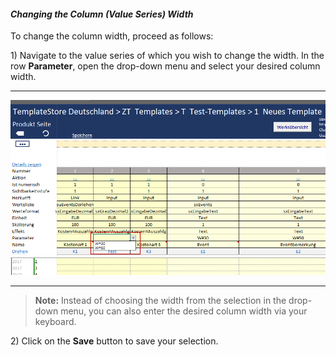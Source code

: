#### _Changing the Column \(Value Series\) Width_

To change the column width, proceed as follows:

1\) Navigate to the value series of which you wish to change the width. In the row **Parameter**, open the drop-down menu and select your desired column width.

---

![](/assets/t41.png)

---

> **Note:** Instead of choosing the width from the selection in the drop-down menu, you can also enter the desired column width via your keyboard.

2\) Click on the **Save** button to save your selection.


